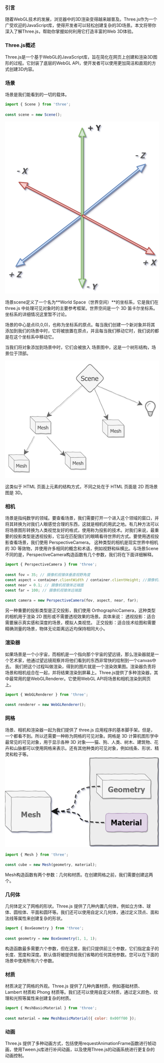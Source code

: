 ### 引言

随着WebGL技术的发展，浏览器中的3D渲染变得越来越普及。Three.js作为一个广受欢迎的JavaScript库，使得开发者可以轻松创建复杂的3D场景。本文将带你深入了解Three.js，帮助你掌握如何利用它打造丰富的Web 3D体验。

### Three.js概述

Three.js是一个基于WebGL的JavaScript库，旨在简化在网页上创建和渲染3D图形的过程。它封装了底层的WebGL API，使开发者可以使用更加简洁和直观的方式创建3D内容。


### 场景
场景是我们能看到的一切的载体。

```javascript
import { Scene } from 'three';

const scene = new Scene();
```
![alt text](image.png)

场景scene定义了一个名为**World Space（世界空间）**的坐标系，它是我们在 three.js 中处理可见对象时的主要参考框架。世界空间是一个 3D 笛卡尔坐标系。坐标系的详细情况这里暂不讨论。

场景的中心是点(0,0,0)，也称为坐标系的原点。每当我们创建一个新对象并将其添加到我们的场景中时，它将被放置在原点，并且每当我们移动它时，我们说的都是在这个坐标系中移动它。


当我们将对象添加到场景中时，它们会被放入 场景图中，这是一个树形结构，场景位于顶部。

 ![alt text](image-1.png)

这类似于 HTML 页面上元素的结构方式，不同之处在于 HTML 页面是 2D 而场景图是 3D。

### 相机
场景是指纯数学的领域。要查看场景，我们需要打开一个进入这个领域的窗口，并将其转换为对我们人眼感觉合理的东西，这就是相机的用武之地。有几种方法可以将场景图形转换为人类视觉友好的格式，使用称为投影的技术。对我们来说，最重要的投影类型是透视投影，它旨在匹配我们的眼睛看待世界的方式。要使用透视投影查看场景，我们使用 PerspectiveCamera。 这种类型的相机是现实世界中相机的 3D 等效物，并使用许多相同的概念和术语，例如视野和纵横比。与场景Scene不同的是，PerspectiveCamera构造函数有几个参数，我们将在下面详细解释。
```javascript
import { PerspectiveCamera } from 'three';

const fov = 35; // 摄像机视锥体垂直视野角度
const aspect = container.clientWidth / container.clientHeight; //摄像机视锥体长宽比
const near = 0.1; // 摄像机视锥体近端面
const far = 100; // 摄像机视锥体远端面

const camera = new PerspectiveCamera(fov, aspect, near, far);
```
另一种重要的投影类型是正交投影，我们使用 OrthographicCamera，这种类型的相机用于渲染 2D 图形或不需要透视效果的场景。具体来说：
透视投影：适合需要展示真实感和深度的场景，模拟人类视觉。
正交投影：适合技术绘图和需要精确测量的场景，物体无论距离远近均保持相同大小。

### 渲染器
如果场景是一个小宇宙，而相机是一个指向那个宇宙的望远镜，那么渲染器就是一个艺术家，他通过望远镜观察并将他们看到的东西非常快的绘制到一个canvas中去。 我们把这个过程叫做渲染，得到的图片就是一个渲染效果图。渲染器负责将场景和相机组合在一起，并将结果渲染到屏幕上。Three.js提供了多种渲染器，其中最常用的是WebGLRenderer。它使用WebGL API将场景和相机渲染到网页上。
```javascript
import { WebGLRenderer } from 'three';

const renderer = new WebGLRenderer();
```

### 网格
场景、相机和渲染器一起为我们提供了 three.js 应用程序的基本脚手架。但是，一个都看不到。所以还需要一种称为网格的可见对象。网格是 3D 计算机图形学中最常见的可见对象，用于显示各种 3D 对象——猫、狗、人类、树木、建筑物、花卉和山脉都可以使用网格来表示。还有其他种类的可见对象，例如线条、形状、精灵和粒子等。
![alt text](image-2.png)
```javascript
import { Mesh } from 'three';

const cube = new Mesh(geometry, material);
```
Mesh构造函数有两个参数：几何和材质。在创建网格之前，我们需要创建这两个。

### 几何体
几何体定义了网格的形状。Three.js 提供了几种内置几何体，例如立方体、球体、圆柱体、平面和圆环等。我们还可以使用自定义几何体，通过定义顶点、面和法线等属性来创建复杂的形状。
```javascript
import { BoxGeometry } from 'three';

const geometry = new BoxGeometry(1, 1, 1);
```
构造函数最多需要六个参数，但在这里，我们只提供前三个参数，它们指定盒子的长度、宽度和深度。默认值将被提供给我们省略的任何其他参数。您可以在下面的场景中使用所有六个参数。
### 材质
材质决定了网格的外观。Three.js 提供了几种内置材质，例如基础材质、 Lambert 材质和 Phong 材质等。我们还可以使用自定义材质，通过定义颜色、纹理和光照等属性来创建复杂的材质。
```javascript
import { MeshBasicMaterial } from 'three';

const material = new MeshBasicMaterial({ color: 0x00ff00 });
```
### 动画
Three.js 提供了多种动画方式，包括使用requestAnimationFrame函数进行帧动画，使用Tween.js库进行补间动画，以及使用Three.js的动画系统进行更复杂的动画控制。